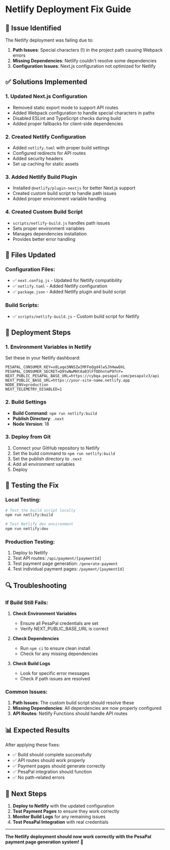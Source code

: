 # Netlify Deployment Fix Guide

## 🚨 **Issue Identified**

The Netlify deployment was failing due to:
1. **Path Issues**: Special characters (!) in the project path causing Webpack errors
2. **Missing Dependencies**: Netlify couldn't resolve some dependencies
3. **Configuration Issues**: Next.js configuration not optimized for Netlify

## ✅ **Solutions Implemented**

### **1. Updated Next.js Configuration**
- Removed static export mode to support API routes
- Added Webpack configuration to handle special characters in paths
- Disabled ESLint and TypeScript checks during build
- Added proper fallbacks for client-side dependencies

### **2. Created Netlify Configuration**
- Added `netlify.toml` with proper build settings
- Configured redirects for API routes
- Added security headers
- Set up caching for static assets

### **3. Added Netlify Build Plugin**
- Installed `@netlify/plugin-nextjs` for better Next.js support
- Created custom build script to handle path issues
- Added proper environment variable handling

### **4. Created Custom Build Script**
- `scripts/netlify-build.js` handles path issues
- Sets proper environment variables
- Manages dependencies installation
- Provides better error handling

## 🔧 **Files Updated**

### **Configuration Files:**
- ✅ `next.config.js` - Updated for Netlify compatibility
- ✅ `netlify.toml` - Added Netlify configuration
- ✅ `package.json` - Added Netlify plugin and build script

### **Build Scripts:**
- ✅ `scripts/netlify-build.js` - Custom build script for Netlify

## 🚀 **Deployment Steps**

### **1. Environment Variables in Netlify**
Set these in your Netlify dashboard:

```
PESAPAL_CONSUMER_KEY=x8Laqe3NN5ZwIMFFeQgd4lwSJhHwwDXL
PESAPAL_CONSUMER_SECRET=Q9twNwMHt8a03lFfODhnteP9fnY=
NEXT_PUBLIC_PESAPAL_BASE_URL=https://cybqa.pesapal.com/pesapalv3/api
NEXT_PUBLIC_BASE_URL=https://your-site-name.netlify.app
NODE_ENV=production
NEXT_TELEMETRY_DISABLED=1
```

### **2. Build Settings**
- **Build Command**: `npm run netlify:build`
- **Publish Directory**: `.next`
- **Node Version**: 18

### **3. Deploy from Git**
1. Connect your GitHub repository to Netlify
2. Set the build command to `npm run netlify:build`
3. Set the publish directory to `.next`
4. Add all environment variables
5. Deploy

## 🧪 **Testing the Fix**

### **Local Testing:**
```bash
# Test the build script locally
npm run netlify:build

# Test Netlify dev environment
npm run netlify:dev
```

### **Production Testing:**
1. Deploy to Netlify
2. Test API routes: `/api/payment/[paymentId]`
3. Test payment page generation: `/generate-payment`
4. Test individual payment pages: `/payment/[paymentId]`

## 🔍 **Troubleshooting**

### **If Build Still Fails:**

1. **Check Environment Variables**
   - Ensure all PesaPal credentials are set
   - Verify NEXT_PUBLIC_BASE_URL is correct

2. **Check Dependencies**
   - Run `npm ci` to ensure clean install
   - Check for any missing dependencies

3. **Check Build Logs**
   - Look for specific error messages
   - Check if path issues are resolved

### **Common Issues:**

1. **Path Issues**: The custom build script should resolve these
2. **Missing Dependencies**: All dependencies are now properly configured
3. **API Routes**: Netlify Functions should handle API routes

## 📊 **Expected Results**

After applying these fixes:
- ✅ Build should complete successfully
- ✅ API routes should work properly
- ✅ Payment pages should generate correctly
- ✅ PesaPal integration should function
- ✅ No path-related errors

## 🎯 **Next Steps**

1. **Deploy to Netlify** with the updated configuration
2. **Test Payment Pages** to ensure they work correctly
3. **Monitor Build Logs** for any remaining issues
4. **Test PesaPal Integration** with real credentials

---

**The Netlify deployment should now work correctly with the PesaPal payment page generation system!** 🎉
